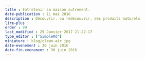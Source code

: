 ```yaml
---
title : Entretenir sa maison autrement.
date-publication : 11 mai 2016
description : Découvrir, ou redécouvrir, des produits naturels
lire-plus : 
order : 99
last_modified : 25 Janvier 2017 21-22-17
type_editor : ["SimpleMd"]
miniature : blog/clean-air.jpg
date-evenement : 30 juin 2016
date-fin-evenement : 30 juin 2016
---
```

